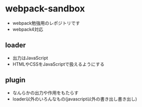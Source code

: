 # webpack-sandbox

* webpack勉強用のレポジトリです
* webpack4対応


## loader
* 出力はJavaScript
* HTMLやCSSをJavaScriptで扱えるようにする

## plugin
* なんらかの出力や作用をもたらす
* loader以外のいろんなもの(javascript以外の書き出し書き出し)